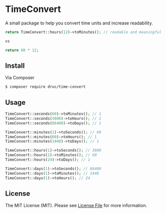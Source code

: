 # TimeConvert
A small package to help you convert time units and increase readability. 

``` php
return TimeConvert::hours(12)->toMinutes(); // readable and meaningful

vs

return 60 * 12;
```


## Install

Via Composer

``` bash
$ composer require druc/time-convert
```

## Usage

``` php
TimeConvert::seconds(60)->toMinutes(); // 1
TimeConvert::seconds(3600)->toHours(); // 1
TimeConvert::seconds(86400)->toDays(); // 1

TimeConvert::minutes(1)->toSeconds(); // 60
TimeConvert::minutes(60)->toHours(); // 1
TimeConvert::minutes(1440)->toDays(); // 1

TimeConvert::hours(1)->toSeconds(); // 3600
TimeConvert::hours(1)->toMinutes(); // 60
TimeConvert::hours(24)->toDays(); // 1

TimeConvert::days(1)->toSeconds(); // 86400
TimeConvert::days(1)->toMinutes(); // 1440
TimeConvert::days(1)->toHours(); // 24
```
## License

The MIT License (MIT). Please see [License File](LICENSE.md) for more information.
